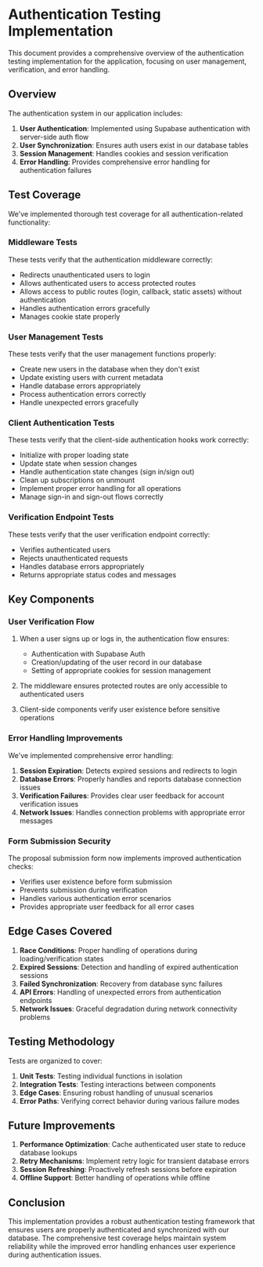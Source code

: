 # Authentication Testing Implementation

This document provides a comprehensive overview of the authentication testing implementation for the application, focusing on user management, verification, and error handling.

## Overview

The authentication system in our application includes:

1. **User Authentication**: Implemented using Supabase authentication with server-side auth flow
2. **User Synchronization**: Ensures auth users exist in our database tables
3. **Session Management**: Handles cookies and session verification
4. **Error Handling**: Provides comprehensive error handling for authentication failures

## Test Coverage

We've implemented thorough test coverage for all authentication-related functionality:

### Middleware Tests

These tests verify that the authentication middleware correctly:

- Redirects unauthenticated users to login
- Allows authenticated users to access protected routes
- Allows access to public routes (login, callback, static assets) without authentication
- Handles authentication errors gracefully
- Manages cookie state properly

### User Management Tests

These tests verify that the user management functions properly:

- Create new users in the database when they don't exist
- Update existing users with current metadata
- Handle database errors appropriately
- Process authentication errors correctly
- Handle unexpected errors gracefully

### Client Authentication Tests

These tests verify that the client-side authentication hooks work correctly:

- Initialize with proper loading state
- Update state when session changes
- Handle authentication state changes (sign in/sign out)
- Clean up subscriptions on unmount
- Implement proper error handling for all operations
- Manage sign-in and sign-out flows correctly

### Verification Endpoint Tests

These tests verify that the user verification endpoint correctly:

- Verifies authenticated users
- Rejects unauthenticated requests
- Handles database errors appropriately
- Returns appropriate status codes and messages

## Key Components

### User Verification Flow

1. When a user signs up or logs in, the authentication flow ensures:

   - Authentication with Supabase Auth
   - Creation/updating of the user record in our database
   - Setting of appropriate cookies for session management

2. The middleware ensures protected routes are only accessible to authenticated users

3. Client-side components verify user existence before sensitive operations

### Error Handling Improvements

We've implemented comprehensive error handling:

1. **Session Expiration**: Detects expired sessions and redirects to login
2. **Database Errors**: Properly handles and reports database connection issues
3. **Verification Failures**: Provides clear user feedback for account verification issues
4. **Network Issues**: Handles connection problems with appropriate error messages

### Form Submission Security

The proposal submission form now implements improved authentication checks:

- Verifies user existence before form submission
- Prevents submission during verification
- Handles various authentication error scenarios
- Provides appropriate user feedback for all error cases

## Edge Cases Covered

1. **Race Conditions**: Proper handling of operations during loading/verification states
2. **Expired Sessions**: Detection and handling of expired authentication sessions
3. **Failed Synchronization**: Recovery from database sync failures
4. **API Errors**: Handling of unexpected errors from authentication endpoints
5. **Network Issues**: Graceful degradation during network connectivity problems

## Testing Methodology

Tests are organized to cover:

1. **Unit Tests**: Testing individual functions in isolation
2. **Integration Tests**: Testing interactions between components
3. **Edge Cases**: Ensuring robust handling of unusual scenarios
4. **Error Paths**: Verifying correct behavior during various failure modes

## Future Improvements

1. **Performance Optimization**: Cache authenticated user state to reduce database lookups
2. **Retry Mechanisms**: Implement retry logic for transient database errors
3. **Session Refreshing**: Proactively refresh sessions before expiration
4. **Offline Support**: Better handling of operations while offline

## Conclusion

This implementation provides a robust authentication testing framework that ensures users are properly authenticated and synchronized with our database. The comprehensive test coverage helps maintain system reliability while the improved error handling enhances user experience during authentication issues.
